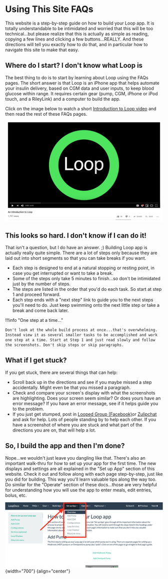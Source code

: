 # Using This Site FAQs

This website is a step-by-step guide on how to build your Loop app. It is totally understandable to be intimidated and worried that this will be too technical...but please realize that this is actually as simple as reading, copying a few lines and clicking a few buttons...REALLY. And these directions will tell you exactly how to do that, and in particular how to navigate this site to make that easy.

## Where do I start? I don't know what Loop is

The best thing to do is to start by learning about Loop using the FAQs pages. The short answer is that Loop is an iPhone app that helps automate your insulin delivery, based on CGM data and user inputs, to keep blood glucose within range. It requires certain gear (pump, CGM, iPhone or iPod touch, and a RileyLink) and a computer to build the app.

Click on the image below to watch a short [Introduction to Loop video](https://youtu.be/qw_u1lqboCs) and then read the rest of these FAQs pages.

[![img/intro-to-loop.png](img/intro-to-loop.png)](https://youtu.be/qw_u1lqboCs)

## This looks so hard. I don't know if I can do it!

That isn't a question, but I do have an answer. ;) Building Loop app is actually really quite simple. There are a lot of steps only because they are laid out into short segments so that you can take breaks if you want.

* Each step is designed to end at a natural stopping or resting point, in case you get interrupted or want to take a break.
* Some of the steps only take 5 minutes to finish...so don't be intimidated just by the number of steps.
* The steps are listed in the order that you'd do each task. So start at step 1 and proceed forward.
* Each step ends with a "next step" link to guide you to the next steps you'll need to do. Just keep swimming onto the next little step or take a break and come back later.

!!!info "One step at a time..."

    Don't look at the whole build process at once...that's overwhelming. Instead view it as several smaller tasks to be accomplished and work one step at a time. Start at Step 1 and just read slowly and follow the screenshots. Don't skip steps or skip paragraphs.

## What if I get stuck?

If you get stuck, there are several things that can help:

* Scroll back up in the directions and see if you maybe missed a step accidentally. Might even be that you missed a paragraph.
* Check and compare your screen's display with what the screenshots are highlighting. Does your screen seem similar? Or does yours have an error message? If you have an error message, see if it helps guide you to the problem.
* If you just get stumped, post in [Looped Group (Facebook)](https://www.facebook.com/groups/TheLoopedGroup/)or [Zulipchat](https://loop.zulipchat.com/) and ask for help. Lots of people standing by to help each other. If you have a screenshot of where you are stuck and what part of the directions you are on, that will help a lot.

## So, I build the app and then I'm done?

Nope...we wouldn't just leave you dangling like that. There's also an important walk-thru for how to set up your app for the first time. The new displays and settings are all explained in the "Set up App" section of this website. Check it out and follow along with each page step-by-step, just like you did for building. This way you'll learn valuable tips along the way too. Do similar for the "Operate" section of these docs...those are very helpful for understanding how you will use the app to enter meals, edit entries, bolus, etc.

![img/setup-app.png](img/setup-app.png){width="700"}
{align="center"}
